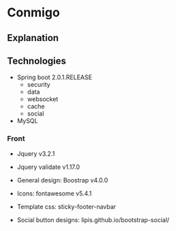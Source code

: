 # Conmigo

## Explanation

## Technologies

- Spring boot 2.0.1.RELEASE
	- security
	- data
	- websocket
	- cache
	- social
- MySQL

### Front

- Jquery v3.2.1
- Jquery validate v1.17.0

- General design: Boostrap v4.0.0
- Icons: fontawesome v5.4.1
- Template css: sticky-footer-navbar
- Social button designs: lipis.github.io/bootstrap-social/